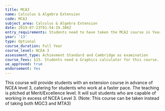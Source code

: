 ```yaml
---
title: MCA3
name: Calculus & Algebra Extension
code: MCA3
subject_area: Calculus & Algebra Extension
date: 2019-07-23T01:54:19.386Z
entry_requirements: Students need to have taken the MCA2 course in Year 12.
year: '13'
type: Optional
course_duration: Full Year
course_level: NCEA 3
assessment_type: Achievment Standard and Cambridge as examination
course_fees: $15. Students need a Graphics calculator for this course.
ue_approved: true
endorsement: Yes
---
```

This course will provide students with an extension course in advance of NCEA level 3, catering for students who work at a faster pace. The teaching is pitched at Merit/Excellence level. It will suit students who are capable of working in excess of NCEA Level 3. (Note: This course can be taken instead of taking both MGC3 and MTA3)
